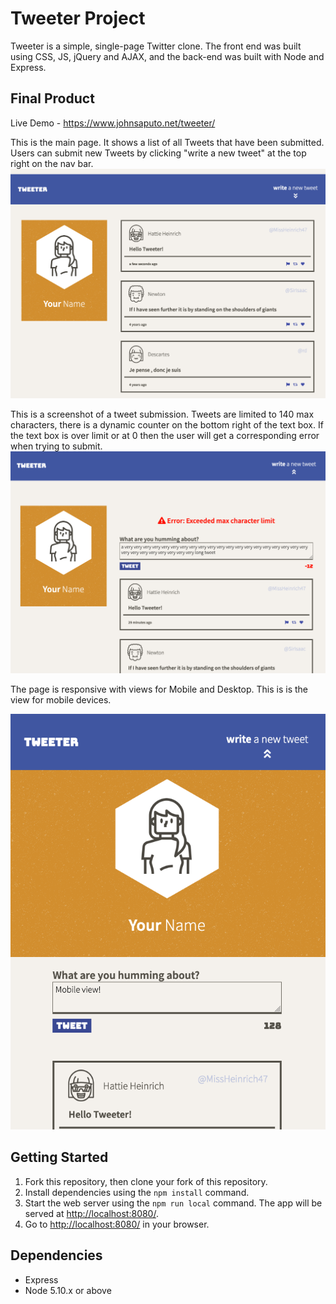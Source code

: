 # Tweeter Project

Tweeter is a simple, single-page Twitter clone. The front end was built using CSS, JS, jQuery and AJAX, and the back-end was built with Node and Express.

## Final Product

Live Demo - https://www.johnsaputo.net/tweeter/

This is the main page. It shows a list of all Tweets that have been submitted. Users can submit new Tweets by clicking "write a new tweet" at the top right on the nav bar.
!["Screenshot of main page"](https://github.com/jsaputo1/tweeter/blob/master/docs/screenshots/main-page.png)

This is a screenshot of a tweet submission. Tweets are limited to 140 max characters, there is a dynamic counter on the bottom right of the text box. If the text box is over limit or at 0 then the user will get a corresponding error when trying to submit.
!["Screenshot of submit tweet"](https://github.com/jsaputo1/tweeter/blob/master/docs/screenshots/submit-tweet.png)

The page is responsive with views for Mobile and Desktop. This is is the view for mobile devices.

<p align="center">

<img src="https://github.com/jsaputo1/tweeter/blob/master/docs/screenshots/responsive.png" alt="Screenshot of responsive design">

</p>

## Getting Started

1. Fork this repository, then clone your fork of this repository.
2. Install dependencies using the `npm install` command.
3. Start the web server using the `npm run local` command. The app will be served at <http://localhost:8080/>.
4. Go to <http://localhost:8080/> in your browser.

## Dependencies

- Express
- Node 5.10.x or above

